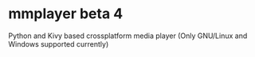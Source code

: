 # mmplayer beta 4
Python and Kivy based crossplatform media player (Only GNU/Linux and Windows supported currently)    
